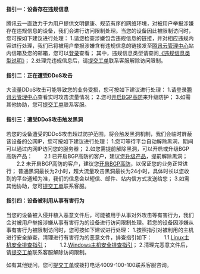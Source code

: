 #### 指引一：设备存在违规信息
腾讯云一直致力于为用户提供文明健康、规范有序的网络环境，对被用户举报涉嫌存在违规信息的设备，我们会进行访问限制处理。当您的设备因此被限制访问时，您可按如下建议进行处理：
1.请您检查涉嫌包含违规信息的链接，并对相应违规内容进行处理，我们已将被用户举报涉嫌含有违规信息的链接发至[腾讯云管理中心](https://www.qcloud.com/login?s_url=https%3A%2F%2Fwww.qcloud.com%2F)站内信箱及您的邮箱，您可以[登录](https://www.qcloud.com/login?s_url=https%3A%2F%2Fwww.qcloud.com%2F)查看；
其中，违规信息类型请查阅[《违规信息类型说明》](https://www.qcloud.com/document/product/301/2003#1.2-.E8.BF.9D.E8.A7.84.E4.BF.A1.E6.81.AF.E7.B1.BB.E5.9E.8B.E8.AF.B4.E6.98.8E)；
2.处理完违规信息后，请[提交工单](https://console.qcloud.com/workorder/category)联系客服解除访问限制。


#### 指引二：正在遭受DDoS攻击
大流量DDoS攻击可能导致您的业务受损，您可按如下建议进行处理：
1.请登录[腾讯云管理中心](https://console.qcloud.com/dayu/basic)查看实时攻击流量情况；
2.您可[开启BGP高防](https://buy.qcloud.com/bgp_sp)来升级防护；
3.如需其他协助，您可[提交工单](https://console.qcloud.com/workorder/category)联系客服。


#### 指引三：遭受DDoS攻击触发黑洞
若您的设备遭受的DDoS攻击超过防护范围，将会触发黑洞机制，我们会临时屏蔽该设备的公网IP，您可按如下建议进行处理：
1.您可等待平台自动解除黑洞，期间可以通过内网IP访问您的服务器；
2.如您需提前解除黑洞，可以开启或升级BGP高防产品：
　　2.1 已开启BGP高防的客户，建议您[升级产品](https://console.qcloud.com/dayu/bgp)，提前解除黑洞；
　　2.2 未开启BGP高防的客户，建议您[开启BGP高防](https://buy.qcloud.com/bgp_sp)，以保证您的业务正常进行；
普通黑洞最长为2小时，超大流量攻击黑洞最长为24小时，具体时长以您收到的平台通知为准，我们的信息会以短信、邮件、站内信方式发送给您；
3.如需其他协助，您可[提交工单](https://console.qcloud.com/workorder/category)联系客服。


#### 指引四：设备被利用从事有害行为
当您的设备被入侵并植入恶意文件后，可能被用于从事对外攻击等有害行为，我们会对被用户举报涉嫌从事有害行为的设备进行访问限制处理。若您的设备因涉嫌从事有害行为被限制访问时，您可按如下建议进行处理：
1.按照指引对被利用的主机进行安全排查，清理进行有害行为的恶意文件，排查指引如下：
　　1.1.[Linux主机安全排查指引](https://www.qcloud.com/document/product/296/9604)；
　　1.2.[Windows主机安全排查指引](https://www.qcloud.com/document/product/296/9605)；
2.清理完恶意文件后，请[提交工单](https://console.qcloud.com/workorder/category)联系客服解除访问限制。

如有其他疑问，您可[提交工单](https://console.qcloud.com/workorder/category)或拨打电话4009-100-100联系客服咨询。